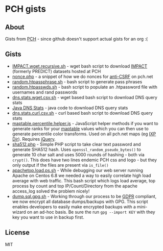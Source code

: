 # PCH gists

## About

Gists from [PCH](http://pch.net) - since github doesn't support actual gists for an org :(

## Gists


* [IMPACT.wget.recursive.sh](https://github.com/Packet-Clearing-House/gists/blob/master/IMPACT.wget.recursive.sh) - wget bash script to download [IMPACT](https://www.impactcybertrust.org/)  (formerly PREDICT) datasets hosted at PCH
* [nonce.php](https://github.com/Packet-Clearing-House/gists/blob/master/nonce.php) - a snippet of how we do nonces for [anti-CSRF](https://www.owasp.org/index.php/Cross-Site_Request_Forgery_%28CSRF%29) on pch.net
* [random.htpassphrase.sh](https://github.com/Packet-Clearing-House/gists/blob/master/random.htpassphrase.sh) - bash script to generate pass phrases
* [random.htpasswds.sh](https://github.com/Packet-Clearing-House/gists/blob/master/random.htpasswds.sh) - bash script to populate an .htpassword file
    with usernames and rand passwords
* [dns.stats.wget.csv.sh](https://github.com/Packet-Clearing-House/gists/blob/master/dns.stats.wget.csv.sh) - wget based bash script to download DNS query stats
* [Java DNS Stats](https://gist.github.com/jumpifnotzero/328fee6a17b40f4ab06950d7933f9b9f) - java code to download DNS query stats
* [dns.stats.curl.csv.sh](https://github.com/Packet-Clearing-House/gists/blob/master/dns.stats.curl.csv.sh) - curl based bash script to download DNS query stats
* [maptable.percentile.helper.js](https://github.com/Packet-Clearing-House/gists/blob/master/maptable.percentile.helper.js) - JavaScript helper methods if you want to generate ranks for your [maptable](https://github.com/Packet-Clearing-House/maptable/tree/dev-34) values which you can then use to generate percentile color transforms.  Used on all pch.net maps (eg [IXP Dir](https://www.pch.net/ixp/dir)). Requires [jQuery](https://jquery.com/).
* [sha512.php](https://github.com/Packet-Clearing-House/gists/blob/master/sha512.php) - Simple PHP script to take clear text password and generate SHA512 hash.  Uses ``openssl_random_pseudo_bytes()`` to generate 10 char salt and uses 5000 rounds of hashing - both via ``crypt()``. This does have two lines endemic PCH css and logo - but they only output if the files are present via ``is_file()``
* [apachetop.load.ps.sh](https://github.com/Packet-Clearing-House/gists/blob/master/apachetop.load.ps.sh) - While debugging our web server running Apache on Centos 6.8 we needed a way to easily correlate high load average with web traffic.  This bash script which logs load average, top process by count and top IP/Count/Directory from the apache access_log solved the problem nicely!
* [dump.sql.gpg.sh](https://github.com/Packet-Clearing-House/gists/blob/master/dump.sql.gpg.sh) - Working through our process to be [GDPR](https://en.wikipedia.org/wiki/General_Data_Protection_Regulation) compliant, we now encrypt all database dumps/backups with GPG.  This script enables developers to easily make encrypted backups with a mini-wizard on an ad-hoc basis. Be sure the run ``gpg --import KEY`` with they key you want to use in backup first.

## License

MIT
